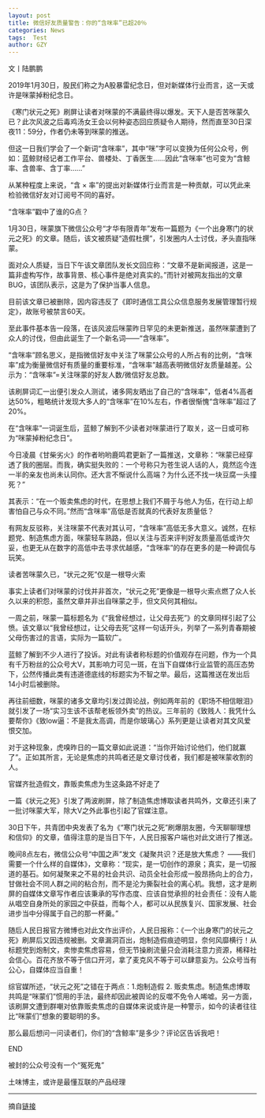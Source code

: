 ```yaml
---
layout: post
title: 微信好友质量警告：你的“含咪率”已超20％
categories: News
tags:  Test
author: GZY
---
```


文丨陆鹏鹏

2019年1月30日，股民们称之为A股暴雷纪念日，但对新媒体行业而言，这一天或许是咪蒙掉粉纪念日。

《寒门状元之死》刷屏让读者对咪蒙的不满最终得以爆发。天下人是否苦咪蒙久已？此次风波之后毒鸡汤女王会以何种姿态回应质疑令人期待，然而直至30日深夜11：59分，作者仍未等到咪蒙的推送。

但这一日我们学会了一个新词“含咪率”，其中“咪”字可以变换为任何公众号，例如：蓝鲸财经记者工作平台、兽楼处、丁香医生……因此“含咪率”也可变为“含鲸率、含兽率、含丁率……”

从某种程度上来说，“含 × 率”的提出对新媒体行业而言是一种贡献，可以凭此来检验微信好友对订阅号不同的喜好。

“含咪率”戳中了谁的G点？

1月30日，咪蒙旗下微信公众号“才华有限青年”发布一篇题为《一个出身寒门的状元之死》的文章。随后，该文被质疑“造假杜撰”，引发圈内人士讨伐，矛头直指咪蒙。

面对众人质疑，当日下午该文章团队发长文回应称：“文章不是新闻报道，这是一篇非虚构写作，故事背景、核心事件是绝对真实的。”而针对被网友指出的文章BUG，该团队表示，这是为了保护当事人信息。

目前该文章已被删除，因内容违反了《即时通信工具公众信息服务发展管理暂行规定》，故账号被禁言60天。

至此事件基本告一段落，在该风波后咪蒙昨日罕见的未更新推送，虽然咪蒙遭到了众人的讨伐，但由此诞生了一个新名词――“含咪率”。

“含咪率”顾名思义，是指微信好友中关注了咪蒙公众号的人所占有的比例，“含咪率”成为衡量微信好有质量的重要标准，“含咪率”越高表明微信好友质量越差。公示为：“含咪率”=关注咪蒙的好友人数/微信好友总数。

该刷屏词汇一出便引发众人测试，诸多网友晒出了自己的“含咪率”，低者4%高者达50%，粗略统计发现大多人的“含咪率”在10%左右，作者很惭愧“含咪率”超过了20%。

在“含咪率”一词诞生后，蓝鲸了解到不少读者对咪蒙进行了取关，这一日或可称为“咪蒙掉粉纪念日”。

今日凌晨《甘柴劣火》的作者哟哟鹿鸣君更新了一篇推送，文章称：“咪蒙已经穿透了我的圈层。而我，确实挺失败的：一个号称只为苍生说人话的人，竟然迄今连一半的亲友也尚未认同你。还大言不惭说什么高端？为什么还不找一块豆腐一头撞死？”

其表示：“在一个贩卖焦虑的时代，在思想上我们不屑于与他人为伍，在行动上却害怕自己与众不同。”然而“含咪率”高低是否就真的代表好友质量低？

有网友反驳称，关注咪蒙不代表对其认可，“含咪率”高低无多大意义。诚然，在标题党、制造焦虑方面，咪蒙轻车熟路，但以关注与否来评判好友质量高低或许欠妥，也更无从在数字的高低中去寻求优越感，“含咪率”的存在更多的是一种调侃与玩笑。

读者苦咪蒙久已，“状元之死”仅是一根导火索

事实上读者们对咪蒙的讨伐并非首次，“状元之死”更像是一根导火索点燃了众人长久以来的积怨，虽然文章并非出自咪蒙之手，但文风何其相似。

一周之前，咪蒙一篇标题名为《“我曾经想过，让父母去死”》的文章同样引起了公愤。该文章以“我曾经想过，让父母去死”这样一句话开头，列举了一系列青春期被父母伤害过的言语，实际为一篇软广。

蓝鲸了解到不少人进行了投诉。对此有读者称标题的价值观存在问题，作为一个具有千万粉丝的公众号大V，其影响力可见一斑，在当下自媒体行业监管的高压态势下，公然传播此类有违道德底线的标题实为不智之举。最后，这篇推送在发出后14小时后被删除。

再往前细数，咪蒙的诸多文章均引发过舆论战，例如两年前的《职场不相信眼泪》就引发了一场“实习生该不该帮老板领外卖”的热议。三年前的《致贱人：我凭什么要帮你》《致low逼：不是我太高调，而是你玻璃心》系列更是让读者对其文风爱恨交加。

对于这种现象，虎嗅昨日的一篇文章如此说道：“当你开始讨论他们，他们就赢了”。正如其所言，无论是焦虑的共鸣者还是文章讨伐者，我们都是被咪蒙收割的人。

官媒齐批造假文，靠贩卖焦虑为生这条路不好走了

一篇《状元之死》引发了两波刷屏，除了制造焦虑博取读者共鸣外，文章还引来了一批讨咪蒙大军，除大V之外此事也引起了官媒注意。

30日下午，共青团中央发表了名为《“寒门状元之死”刷爆朋友圈，今天聊聊理想和信仰》的文章，值得注意的是当日下午，人民日报客户端也对此文进行了推送。

晚间8点左右，微信公众号“中国之声”发文《凝聚共识？还是放大焦虑？ ――我们需要一个什么样的自媒体》，文章称：“现实，是一切创作的源泉；真实，是一切报道的基石。如何凝聚来之不易的社会共识、动员全社会形成一股昂扬向上的合力，甘做社会不同人群之间的粘合剂，而不是沦为撕裂社会的离心机。我想，这才是刷屏的自媒体文章写作者应该秉承的写作态度、应该自觉承担的社会责任：没有人能从唱空自身所处的家园之中获益，而每个人，都可以从民族复兴、国家发展、社会进步当中分得属于自己的那一杯羹。”

随后人民日报官方微博也对此文作出评价，人民日报称：《一个出身寒门的状元之死》刷屏后又因违规被删。文章漏洞百出，炮制造假痕迹明显，奈何风靡横行！从标题党到炮制文，卖惨卖焦虑容易，但无节操刷流量只会消耗注意力资源，稀释社会信心。百花齐放不等于信口开河，拿了麦克风不等于可以肆意妄为。公众号当有公心，自媒体应当自重！

综官媒所述，“状元之死”之错在于两点：1.炮制造假 2. 贩卖焦虑。制造焦虑博取共鸣是“咪蒙们”惯用的手法，最终却因此被舆论的反噬不免令人唏嘘。另一方面，该刷屏文遭到群嘲对依靠贩卖焦虑的自媒体来说或许是一种警示，如今的读者往往比“咪蒙们”想象的要聪明的多。

那么最后想问一问读者们，你们的“含鲸率”是多少？评论区告诉我吧！

END

被封的公众号没有一个“冤死鬼”

土味博主，或许是最懂互联的产品经理

*****

摘自[链接](http://new.qq.com/omn/20190131/20190131A063UK.html)